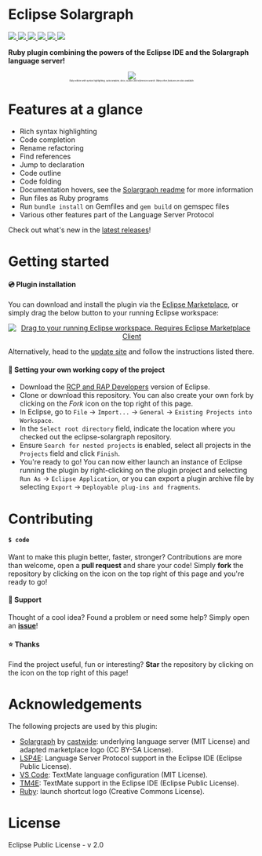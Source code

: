 # Eclipse Solargraph 
<a href="https://github.com/PyvesB/eclipse-solargraph/blob/master/LICENSE">
<img src ="https://img.shields.io/github/license/PyvesB/eclipse-solargraph.svg" />
</a>
<a href="https://github.com/PyvesB/eclipse-solargraph/issues">
<img src ="https://img.shields.io/github/issues/PyvesB/eclipse-solargraph.svg" />
</a>
<a href="https://github.com/PyvesB/eclipse-solargraph/stargazers">
<img src ="https://img.shields.io/github/stars/PyvesB/eclipse-solargraph.svg" />
</a>
<a href="https://marketplace.eclipse.org/content/eclipse-solargraph">
<img src ="https://img.shields.io/eclipse-marketplace/v/ruby-solargraph.svg" />
</a>
<a href="https://marketplace.eclipse.org/content/eclipse-solargraph">
<img src ="https://img.shields.io/eclipse-marketplace/favorites/ruby-solargraph.svg" />
</a>
<a href="https://marketplace.eclipse.org/content/eclipse-solargraphs">
<img src ="https://img.shields.io/eclipse-marketplace/dt/ruby-solargraph.svg" />
</a>

**Ruby plugin combining the powers of the Eclipse IDE and the Solargraph language server!**

<p align="center" style="font-size:5px">
<img src ="https://github.com/PyvesB/eclipse-solargraph/blob/master/images/editor.png?raw=true" />
<br />
<i><sub>Ruby edition with syntax highlighting, autocomplete, docs, outline and references search. Many other features are also available.</sub></i>
</p>

# Features at a glance

* Rich syntax highlighting
* Code completion
* Rename refactoring
* Find references
* Jump to declaration
* Code outline
* Code folding
* Documentation hovers, see the [Solargraph readme](https://github.com/castwide/solargraph#gem-support) for more information
* Run files as Ruby programs
* Run `bundle install` on Gemfiles and `gem build` on gemspec files
* Various other features part of the Language Server Protocol

Check out what's new in the [latest releases](https://github.com/PyvesB/eclipse-solargraph/releases)!

# Getting started

#### :cd: Plugin installation

You can download and install the plugin via the [Eclipse Marketplace](https://marketplace.eclipse.org/content/ruby-solargraph/), or simply drag the below button to your running Eclipse workspace:

<p align="center">
<a href="http://marketplace.eclipse.org/marketplace-client-intro?mpc_install=4611382" class="drag" title="Drag to your running Eclipse workspace. Requires Eclipse Marketplace Client"><img typeof="foaf:Image" class="img-responsive" src="https://marketplace.eclipse.org/sites/all/themes/solstice/public/images/marketplace/btn-install.png" alt="Drag to your running Eclipse workspace. Requires Eclipse Marketplace Client" /></a>
</p>

Alternatively, head to the [update site](https://pyvesb.github.io/eclipse-solargraph/) and follow the instructions listed there.

#### :wrench: Setting your own working copy of the project

* Download the [RCP and RAP Developers](https://eclipse.org/downloads/eclipse-packages/) version of Eclipse.
* Clone or download this repository. You can also create your own fork by clicking on the *Fork* icon on the top right of this page.
* In Eclipse, go to `File` -> `Import...` -> `General` -> `Existing Projects into Workspace`.
* In the `Select root directory` field, indicate the location where you checked out the eclipse-solargraph repository.
* Ensure `Search for nested projects` is enabled, select all projects in the `Projects` field and click `Finish`.
* You're ready to go! You can now either launch an instance of Eclipse running the plugin by right-clicking on the plugin project and selecting `Run As` -> `Eclipse Application`, or you can export a plugin archive file by selecting `Export` -> `Deployable plug-ins and fragments`.

# Contributing

#### `$ code`

Want to make this plugin better, faster, stronger? Contributions are more than welcome, open a **pull request** and share your code! Simply **fork** the repository by clicking on the icon on the top right of this page and you're ready to go!

#### :speech_balloon: Support

Thought of a cool idea? Found a problem or need some help? Simply open an [**issue**](https://github.com/PyvesB/eclipse-solargraph/issues)!

#### :star: Thanks

Find the project useful, fun or interesting? **Star** the repository by clicking on the icon on the top right of this page!

# Acknowledgements

The following projects are used by this plugin:
* [Solargraph](http://solargraph.org/) by [castwide](https://github.com/castwide): underlying language server (MIT License) and adapted marketplace logo (CC BY-SA License).
* [LSP4E](https://projects.eclipse.org/projects/technology.lsp4e): Language Server Protocol support in the Eclipse IDE (Eclipse Public License).
* [VS Code](https://code.visualstudio.com/): TextMate language configuration (MIT License).
* [TM4E](https://projects.eclipse.org/projects/technology.tm4e): TextMate support in the Eclipse IDE (Eclipse Public License).
* [Ruby](https://www.ruby-lang.org): launch shortcut logo (Creative Commons License).

# License 

Eclipse Public License - v 2.0
